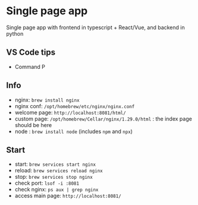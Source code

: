 # Single page app
Single page app with frontend in typescript + React/Vue, and backend in python

## VS Code tips
- Command P 


## Info
- nginx: `brew install nginx`
- nginx conf: `/opt/homebrew/etc/nginx/nginx.conf`
- welcome page: `http://localhost:8081/html/`
- custom page: `/opt/homebrew/Cellar/nginx/1.29.0/html` : the index page should be here
- node : `brew install node` (includes `npm` and `npx`)

## Start
- start: `brew services start nginx`
- reload: `brew services reload nginx`
- stop: `brew services stop nginx`
- check port: `lsof -i :8081`
- check nginx: `ps aux | grep nginx`
- access main page: `http://localhost:8081/`